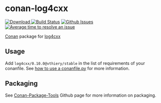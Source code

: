 # conan-log4cxx

[ ![Download](https://api.bintray.com/packages/vthiery/conan-packages/log4cxx%3Avthiery/images/download.svg) ](https://bintray.com/vthiery/conan-packages/log4cxx%3Avthiery/_latestVersion)
[![Build Status](https://travis-ci.org/vthiery/conan-log4cxx.svg?branch=master)](https://travis-ci.org/vthiery/conan-log4cxx)
[![Github Issues](https://img.shields.io/github/issues/vthiery/conan-log4cxx.svg)](https://github.com/vthiery/conan-log4cxx/issues)
[![Average time to resolve an issue](http://isitmaintained.com/badge/resolution/vthiery/conan-log4cxx.svg)](http://isitmaintained.com/project/vthiery/conan-log4cxx "Average time to resolve an issue")

[Conan](https://bintray.com/vthiery/conan-packages/log4cxx%3Avthiery) package for [log4cxx](https://logging.apache.org/log4cxx/latest_stable/)

## Usage

Add `log4cxx/0.10.0@vthiery/stable` in the list of requirements of your conanfile. See [how to use a conanfile.py](http://docs.conan.io/en/latest/mastering/conanfile_py.html) for more information.

## Packaging

See [Conan-Package-Tools](https://github.com/conan-io/conan-package-tools) Github page for more information on packaging.
